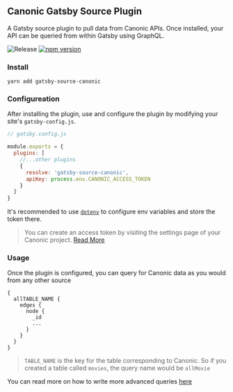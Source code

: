 ## Canonic Gatsby Source Plugin

A Gatsby source plugin to pull data from Canonic APIs. Once installed, your API can be queried from within Gatsby using GraphQL.

![Release](https://github.com/canonic-dev/gatsby-source-canonic/workflows/Release/badge.svg?branch=main)
[![npm version](https://badge.fury.io/js/gatsby-source-canonic.svg)](https://badge.fury.io/js/gatsby-source-canonic)


### Install

```
yarn add gatsby-source-canonic
```


### Configureation

After installing the plugin, use and configure the plugin by modifying your site's `gatsby-config.js`.

```js
// gatsby.config.js

module.exports = {
  plugins: [
    //...other plugins
    {
      resolve: 'gatsby-source-canonic',
      apiKey: process.env.CANONIC_ACCESS_TOKEN
    }
  ]
}
```

It's recommended to use [`dotenv`](https://docs.canonic.dev/recipes/creating-content-apis) to configure env variables and store the token there.

> You can create an access token by visiting the settings page of your Canonic project. [Read More](https://docs.canonic.dev/recipes/creating-content-apis)


### Usage

Once the plugin is configured, you can query for Canonic data as you would from any other source

```gql
{
  allTABLE_NAME {
    edges {
      node {
        _id
        ...
      }
    }
  }
}
```

> `TABLE_NAME` is the key for the table corresponding to Canonic. So if you created a table called `movies`, the query name would be `allMovie`

You can read more on how to write more advanced queries [here](https://www.gatsbyjs.com/docs/graphql-reference/)
